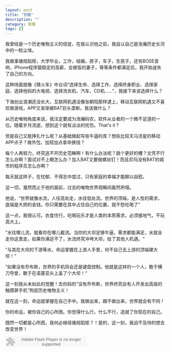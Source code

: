 ```yaml
---
layout: post
title: "觉醒"
description: ""
category: 感慨
tags: []
---
```


我曾经是一个历史唯物主义的信徒，在我认识他之前，我自认自己是浩瀚历史长河中的一粒尘埃。

我做事循规蹈矩，大学毕业，工作，结婚，房子，车子，生孩子，还有BOSE音响，iPhone程序猿稳定的高薪，会做饭的妻子，等等条件都满足后，我开始迷失了自己的方向。

这种场面就像《猜火车》中台词“选择生命、选择工作、选择终身职业、选择家庭、选择他妈的大电视、选择洗衣机、汽车、CD机……”，我接下来该选择什么？

下海创业浪潮还没长大，互联网机遇没像张朝阳那样逮上，移动互联网机遇又不喜欢做游戏，APP又渐渐被BAT巨头垄断。我该做什么？

从历史唯物角度来说，我注定要成为浩瀚码农，软件从业者的一个微不足道的一位。随着岁月流逝，想到这个就有淡淡的忧伤。That's it ? 

但是自己又能挣扎什么呢？从基础做起写些牛逼的库？想些比较天马流星的移动APP点子？做外包，加班加点拿命换钱？

每个人再努力，终究逃不开历史范畴啊！有什么办法呢？跳个更好的槽？文凭不行怎么办啊？面试对不上眼怎么办？加入BAT又要做螺丝钉！而且尼玛没有BAT的城市的程序员怎么办啊？

每天就这样子，在忧郁、不得志中度过，只有家庭的幸福才能聊以自慰。

这一切，戛然而止于他的面前，过去的唯物世界观瞬间轰然坍塌。

他说，“世界就像水流，人往高处走，水往低处流。世界的顶端，是人性的需求，底端是大把的金钱。你只需要在其中占住自己的位置，就不愁吃喝了“

这一点，我很认可。衣食住行，吃喝玩乐才是人类的本质需求，必须接地气，不玩高大上。

”水往哪儿流，就看你在哪儿截流。当你的大坝足够牛逼，需求都能满足，水就全走你这里走。如果你满足不了，水流终究冲垮大坝，给了其他人机遇。“

”与其在大坝的下游等水，命运掌握在上游人手里，何不自己去上游的顶端建大坝！“

”如果没有乔布斯，世界的手机将会还是键盘控制。他就是这样的一个人，敢于横刀夺爱，敢于在诺基亚头上盖了个大坝！“

这一刻我从未如此的觉醒！去你妈的”没有乔布斯，世界终究会有人开发出高级的触摸屏手机“狗屁历史唯物主义！

就在这一刻，命运就掌握在自己手中。我做出来，跟不做出来，世界就会有不同！

你的命运，被你自己的心所困。你觉得什么行，什么不行，造就了你现在的自己。

既然一切都是心所困，我何必继续循规蹈矩？！是的，这一刻，我迫不及待的想去改变世界！

<embed src="http://www.xiami.com/widget/0_1771948942/singlePlayer.swf" type="application/x-shockwave-flash" width="257" height="33" wmode="transparent"></embed>


